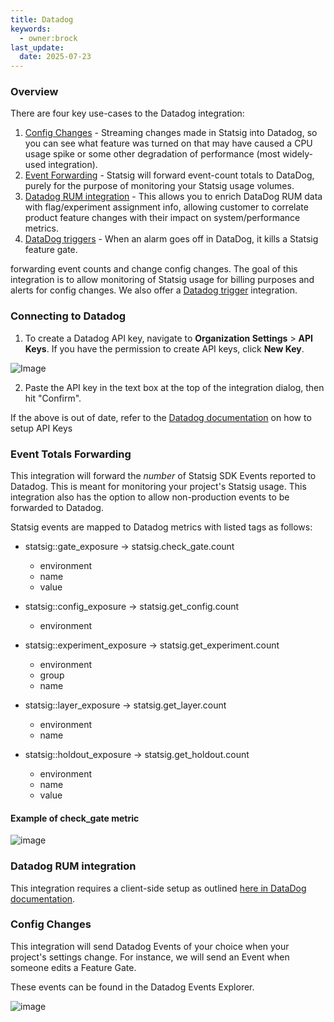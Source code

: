 ```yaml
---
title: Datadog
keywords:
  - owner:brock
last_update:
  date: 2025-07-23
---
```


### Overview

There are four key use-cases to the Datadog integration:
1. [Config Changes](https://docs.statsig.com/integrations/datadog/#config-changes) - Streaming changes made in Statsig into Datadog, so you can see what feature was turned on that may have caused a CPU usage spike or some other degradation of performance (most widely-used integration).
2. [Event Forwarding](https://docs.statsig.com/integrations/datadog/#events) - Statsig will forward event-count totals to DataDog, purely for the purpose of monitoring your Statsig usage volumes. 
3. [Datadog RUM integration](https://docs.statsig.com/integrations/datadog/#Datadog-RUM-integration) - This allows you to enrich DataDog RUM data with flag/experiment assignment info, allowing customer to correlate product feature changes with their impact on system/performance metrics.
4. [DataDog triggers](https://docs.statsig.com/integrations/triggers/datadog) - When an alarm goes off in DataDog, it kills a Statsig feature gate.

forwarding event counts and change config changes. The goal of this integration is to allow monitoring of Statsig usage for billing purposes and alerts for config changes.
We also offer a [Datadog trigger](/integrations/triggers/datadog) integration.

### Connecting to Datadog

1. To create a Datadog API key, navigate to **Organization Settings** > **API Keys**. If you have the permission to create API keys, click **New Key**.

![Image](https://user-images.githubusercontent.com/26360698/232632837-d1e81380-78a3-48a2-887d-72b13d541b0a.png)

2. Paste the API key in the text box at the top of the integration dialog, then hit "Confirm".

If the above is out of date, refer to the [Datadog documentation](https://docs.datadoghq.com/account_management/api-app-keys/#add-an-api-key-or-client-token) on how to setup API Keys

### Event Totals Forwarding

This integration will forward the <i>number</i> of Statsig SDK Events
reported to Datadog. This is meant for monitoring your project's Statsig
usage. This integration also has the option to allow non-production events
to be forwarded to Datadog.

Statsig events are mapped to Datadog metrics with listed tags as follows:

- statsig::gate_exposure -> statsig.check_gate.count

  - environment
  - name
  - value

- statsig::config_exposure -> statsig.get_config.count

  - environment

- statsig::experiment_exposure -> statsig.get_experiment.count

  - environment
  - group
  - name

- statsig::layer_exposure -> statsig.get_layer.count

  - environment
  - name

- statsig::holdout_exposure -> statsig.get_holdout.count
  - environment
  - name
  - value

#### Example of check_gate metric

![image](https://user-images.githubusercontent.com/26360698/232629870-e1776bd6-c63d-438d-863e-2d7a3a347eab.png)

### Datadog RUM integration
This integration requires a client-side setup as outlined [here in DataDog documentation](https://docs.datadoghq.com/integrations/statsig-rum/). 

### Config Changes

This integration will send Datadog Events of your choice when your
project&apos;s settings change. For instance, we will send an Event when
someone edits a Feature Gate.

These events can be found in the Datadog Events Explorer.

![image](https://user-images.githubusercontent.com/26360698/232636042-ee5cf1d0-e9e7-4158-903b-5a447ab14575.png)
